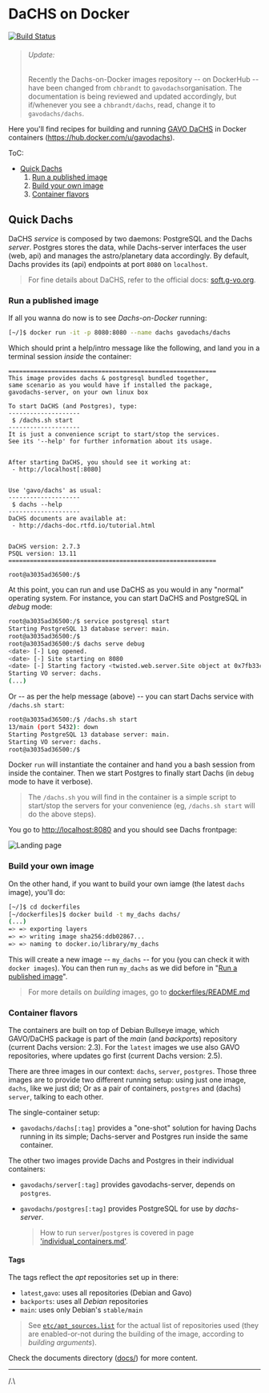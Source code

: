 # DaCHS on Docker
[![Build Status](https://app.travis-ci.com/gavodachs/docker-dachs.svg?branch=master)](https://app.travis-ci.com/gavodachs/docker-dachs)

> ###### Update:
> Recently the Dachs-on-Docker images repository -- on DockerHub -- have been
> changed from `chbrandt` to `gavodachs`organisation.
> The documentation is being reviewed and updated accordingly, but if/whenever
> you see a `chbrandt/dachs`, read, change it to `gavodachs/dachs`.

Here you'll find recipes for building and running [GAVO DaCHS](http://docs.g-vo.org/DaCHS/)
in Docker containers (https://hub.docker.com/u/gavodachs).

ToC:

- [Quick Dachs](#quick-dachs)
    1. [Run a published image](#run-a-published-image)
    1. [Build your own image](#build-your-own-image)
    1. [Container flavors](#container-flavors)


## Quick Dachs
DaCHS _service_ is composed by two daemons: PostgreSQL and the Dachs _server_.
Postgres stores the data, while Dachs-server interfaces the user (web, api) and
manages the astro/planetary data accordingly.
By default, Dachs provides its (api) endpoints at port `8080` on `localhost`.

> For fine details about DaCHS, refer to the official docs: [soft.g-vo.org](https://soft.g-vo.org/dachs).


### Run a published image
If all you wanna do now is to see _Dachs-on-Docker_ running:

```bash
[~/]$ docker run -it -p 8080:8080 --name dachs gavodachs/dachs
```

Which should print a help/intro message like the following, and land you in a terminal session _inside_ the container:

```
==========================================================
This image provides dachs & postgresql bundled together,
same scenario as you would have if installed the package,
gavodachs-server, on your own linux box

To start DaCHS (and Postgres), type:
--------------------
 $ /dachs.sh start
--------------------
It is just a convenience script to start/stop the services.
See its '--help' for further information about its usage.


After starting DaCHS, you should see it working at:
 - http://localhost[:8080]


Use 'gavo/dachs' as usual:
--------------------
 $ dachs --help
--------------------
DaCHS documents are available at:
 - http://dachs-doc.rtfd.io/tutorial.html


DaCHS version: 2.7.3
PSQL version: 13.11
==========================================================

root@a3035ad36500:/$
```

At this point, you can run and use DaCHS as you would in any "normal" operating system.
For instance, you can start DaCHS and PostgreSQL in _debug_ mode:

```bash
root@a3035ad36500:/$ service postgresql start
Starting PostgreSQL 13 database server: main.
root@a3035ad36500:/$
root@a3035ad36500:/$ dachs serve debug
<date> [-] Log opened.
<date> [-] Site starting on 8080
<date> [-] Starting factory <twisted.web.server.Site object at 0x7fb33c844fd0>
Starting VO server: dachs.
(...)
```

Or -- as per the help message (above) -- you can start Dachs service with `/dachs.sh start`:

```bash
root@a3035ad36500:/$ /dachs.sh start
13/main (port 5432): down
Starting PostgreSQL 13 database server: main.
Starting VO server: dachs.
root@a3035ad36500:/$ 
```

Docker `run` will instantiate the container and hand you a bash session from inside the container.
Then we start Postgres to finally start Dachs (in `debug` mode to have it verbose).

> The `/dachs.sh` you will find in the container is a simple script to start/stop
> the servers for your convenience (eg, `/dachs.sh start` will do the above steps).


You go to [http://localhost:8080](http://localhost:8080) and you should see Dachs frontpage:

![Landing page](docs/landing_page.png)


### Build your own image
On the other hand, if you want to build your own iamge (the latest `dachs` image), you'll do:

```bash
[~/]$ cd dockerfiles
[~/dockerfiles]$ docker build -t my_dachs dachs/
(...)
=> => exporting layers
=> => writing image sha256:ddb02867...
=> => naming to docker.io/library/my_dachs
```

This will create a new image -- `my_dachs` -- for you (you can check it with `docker images`).
You can then run `my_dachs` as we did before in "[Run a published image](#run-a-published-image)".

> For more details on _building_ images, go to [dockerfiles/README.md](dockerfiles/README.md)


### Container flavors
The containers are built on top of Debian Bullseye image, which GAVO/DaCHS package
is part of the _main_ (and _backports_) repository (current Dachs version: 2.3).
For the `latest` images we use also GAVO repositories, where updates go first (current Dachs version: 2.5).

There are three images in our context: `dachs`, `server`, `postgres`.
Those three images are to provide two different running setup:
using just one image, `dachs`, like we just did;
Or as a pair of containers, `postgres` and (dachs) `server`, talking to each other.

The single-container setup:

- `gavodachs/dachs[:tag]` provides a "one-shot" solution for having
Dachs running in its simple; Dachs-server and Postgres run inside
the same container.

The other two images provide Dachs and Postgres in their individual containers:

- `gavodachs/server[:tag]` provides gavodachs-server, depends on `postgres`.
- `gavodachs/postgres[:tag]` provides PostgreSQL for use by _dachs-server_.

  > How to run `server`/`postgres` is covered in page
    ['individual_containers.md'](docs/individual_containers.md).


#### Tags
The tags reflect the _apt_ repositories set up in there:

- `latest`,`gavo`: uses all repositories (Debian and Gavo)
- `backports`: uses all _Debian_ repositories
- `main`: uses only Debian's `stable/main`

> See [`etc/apt_sources.list`](dockerfiles/dachs/etc/apt_sources.list) for the
> actual list of repositories used (they are enabled-or-not during the building of
> the image, according to _building arguments_).

Check the documents directory ([docs/](docs/)) for more content.

---


/.\
